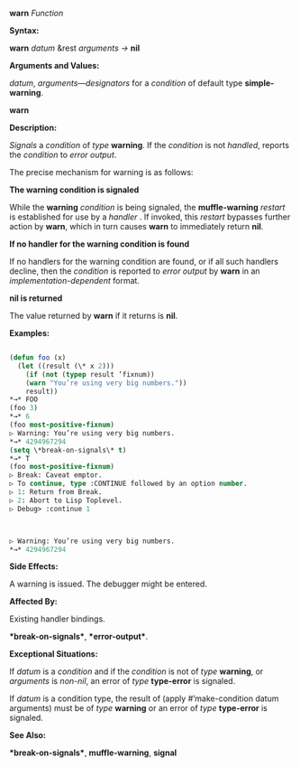 **warn** *Function* 



**Syntax:** 



**warn** *datum* &amp;rest *arguments →* **nil** 



**Arguments and Values:** 



*datum*, *arguments*—*designators* for a *condition* of default type **simple-warning**. 







 



 



**warn** 



**Description:** 



*Signals* a *condition* of *type* **warning**. If the *condition* is not *handled*, reports the *condition* to *error output*. 



The precise mechanism for warning is as follows: 



**The warning condition is signaled** 



While the **warning** *condition* is being signaled, the **muffle-warning** *restart* is established for use by a *handler* . If invoked, this *restart* bypasses further action by **warn**, which in turn causes **warn** to immediately return **nil**. 



**If no handler for the warning condition is found** 



If no handlers for the warning condition are found, or if all such handlers decline, then the *condition* is reported to *error output* by **warn** in an *implementation-dependent* format. 



**nil is returned** 



The value returned by **warn** if it returns is **nil**. 



**Examples:**
```lisp

(defun foo (x) 
  (let ((result (\* x 2))) 
    (if (not (typep result ’fixnum)) 
	(warn "You’re using very big numbers.")) 
    result)) 
*→* FOO 
(foo 3) 
*→* 6 
(foo most-positive-fixnum) 
▷ Warning: You’re using very big numbers. 
*→* 4294967294 
(setq \*break-on-signals\* t) 
*→* T 
(foo most-positive-fixnum) 
▷ Break: Caveat emptor. 
▷ To continue, type :CONTINUE followed by an option number. 
▷ 1: Return from Break. 
▷ 2: Abort to Lisp Toplevel. 
▷ Debug> :continue 1 



▷ Warning: You’re using very big numbers. 
*→* 4294967294 

```
**Side Effects:** 



A warning is issued. The debugger might be entered. 



**Affected By:** 



Existing handler bindings. 



**\*break-on-signals\***, **\*error-output\***. 



**Exceptional Situations:** 



If *datum* is a *condition* and if the *condition* is not of *type* **warning**, or *arguments* is *non-nil*, an error of *type* **type-error** is signaled. 



If *datum* is a condition type, the result of (apply #’make-condition datum arguments) must be of *type* **warning** or an error of *type* **type-error** is signaled. 



**See Also:** 



**\*break-on-signals\***, **muffle-warning**, **signal** 




